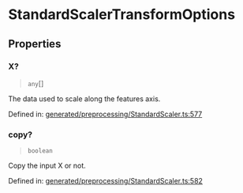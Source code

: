 # StandardScalerTransformOptions

## Properties

### X?

> `any`[]

The data used to scale along the features axis.

Defined in:  [generated/preprocessing/StandardScaler.ts:577](https://github.com/transitive-bullshit/scikit-learn-ts/blob/122b3c0/packages/sklearn/src/generated/preprocessing/StandardScaler.ts#L577)

### copy?

> `boolean`

Copy the input X or not.

Defined in:  [generated/preprocessing/StandardScaler.ts:582](https://github.com/transitive-bullshit/scikit-learn-ts/blob/122b3c0/packages/sklearn/src/generated/preprocessing/StandardScaler.ts#L582)
